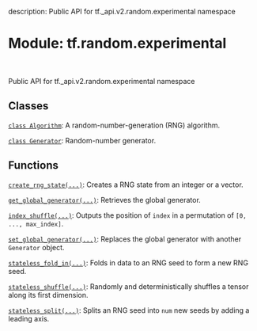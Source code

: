 description: Public API for tf._api.v2.random.experimental namespace

<div itemscope itemtype="http://developers.google.com/ReferenceObject">
<meta itemprop="name" content="tf.random.experimental" />
<meta itemprop="path" content="Stable" />
</div>

# Module: tf.random.experimental

<!-- Insert buttons and diff -->

<table class="tfo-notebook-buttons tfo-api nocontent" align="left">

</table>



Public API for tf._api.v2.random.experimental namespace



## Classes

[`class Algorithm`](../../tf/random/Algorithm.md): A random-number-generation (RNG) algorithm.

[`class Generator`](../../tf/random/Generator.md): Random-number generator.

## Functions

[`create_rng_state(...)`](../../tf/random/create_rng_state.md): Creates a RNG state from an integer or a vector.

[`get_global_generator(...)`](../../tf/random/get_global_generator.md): Retrieves the global generator.

[`index_shuffle(...)`](../../tf/random/experimental/index_shuffle.md): Outputs the position of `index` in a permutation of `[0, ..., max_index]`.

[`set_global_generator(...)`](../../tf/random/set_global_generator.md): Replaces the global generator with another `Generator` object.

[`stateless_fold_in(...)`](../../tf/random/fold_in.md): Folds in data to an RNG seed to form a new RNG seed.

[`stateless_shuffle(...)`](../../tf/random/experimental/stateless_shuffle.md): Randomly and deterministically shuffles a tensor along its first dimension.

[`stateless_split(...)`](../../tf/random/split.md): Splits an RNG seed into `num` new seeds by adding a leading axis.

